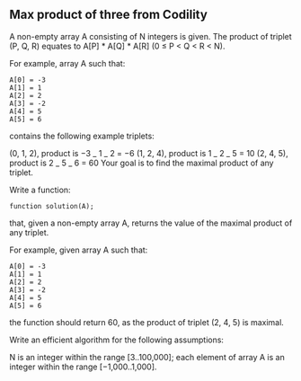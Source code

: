 ## Max product of three from Codility

A non-empty array A consisting of N integers is given. The product of triplet (P, Q, R) equates to A[P] \* A[Q] \* A[R] (0 ≤ P < Q < R < N).

For example, array A such that:

```
A[0] = -3
A[1] = 1
A[2] = 2
A[3] = -2
A[4] = 5
A[5] = 6
```

contains the following example triplets:

(0, 1, 2), product is −3 _ 1 _ 2 = −6
(1, 2, 4), product is 1 _ 2 _ 5 = 10
(2, 4, 5), product is 2 _ 5 _ 6 = 60
Your goal is to find the maximal product of any triplet.

Write a function:

`function solution(A);`

that, given a non-empty array A, returns the value of the maximal product of any triplet.

For example, given array A such that:

```
A[0] = -3
A[1] = 1
A[2] = 2
A[3] = -2
A[4] = 5
A[5] = 6
```

the function should return 60, as the product of triplet (2, 4, 5) is maximal.

Write an efficient algorithm for the following assumptions:

N is an integer within the range [3..100,000];
each element of array A is an integer within the range [−1,000..1,000].
